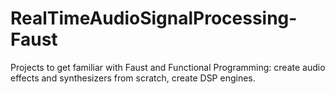 # RealTimeAudioSignalProcessing-Faust
Projects to get familiar with Faust and Functional Programming: create audio effects and synthesizers from scratch, create DSP engines.
